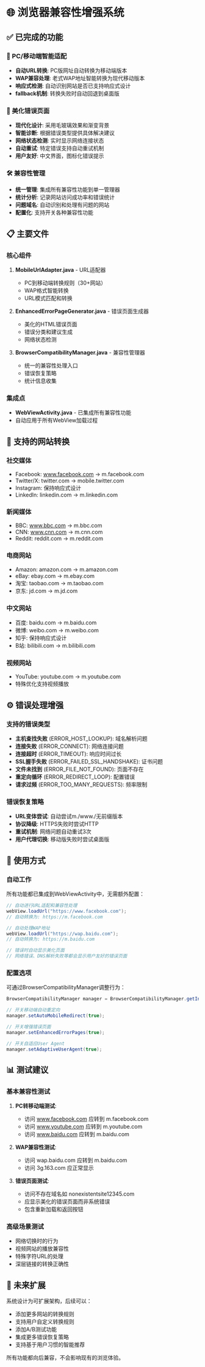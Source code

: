 # 🌐 浏览器兼容性增强系统

## ✅ 已完成的功能

### 🔄 PC/移动端智能适配
- **自动URL转换**: PC版网址自动转换为移动端版本
- **WAP兼容处理**: 老式WAP地址智能转换为现代移动版本
- **响应式检测**: 自动识别网站是否已支持响应式设计
- **fallback机制**: 转换失败时自动回退到桌面版

### 🎨 美化错误页面
- **现代化设计**: 采用毛玻璃效果和渐变背景
- **智能诊断**: 根据错误类型提供具体解决建议  
- **网络状态检测**: 实时显示网络连接状态
- **自动重试**: 特定错误支持自动重试机制
- **用户友好**: 中文界面，图标化错误提示

### 🛠️ 兼容性管理
- **统一管理**: 集成所有兼容性功能到单一管理器
- **统计分析**: 记录网站访问成功率和错误统计
- **问题域名**: 自动识别和处理有问题的网站
- **配置化**: 支持开关各种兼容性功能

## 📋 主要文件

### 核心组件
1. **MobileUrlAdapter.java** - URL适配器
   - PC到移动端转换规则（30+网站）
   - WAP格式智能转换
   - URL模式匹配和转换

2. **EnhancedErrorPageGenerator.java** - 错误页面生成器
   - 美化的HTML错误页面
   - 错误分类和建议生成
   - 网络状态检测

3. **BrowserCompatibilityManager.java** - 兼容性管理器
   - 统一的兼容性处理入口
   - 错误恢复策略
   - 统计信息收集

### 集成点
- **WebViewActivity.java** - 已集成所有兼容性功能
- 自动应用于所有WebView加载过程

## 🔧 支持的网站转换

### 社交媒体
- Facebook: www.facebook.com → m.facebook.com
- Twitter/X: twitter.com → mobile.twitter.com
- Instagram: 保持响应式设计
- LinkedIn: linkedin.com → m.linkedin.com

### 新闻媒体
- BBC: www.bbc.com → m.bbc.com
- CNN: www.cnn.com → m.cnn.com
- Reddit: reddit.com → m.reddit.com

### 电商网站
- Amazon: amazon.com → m.amazon.com
- eBay: ebay.com → m.ebay.com
- 淘宝: taobao.com → m.taobao.com
- 京东: jd.com → m.jd.com

### 中文网站
- 百度: baidu.com → m.baidu.com
- 微博: weibo.com → m.weibo.com
- 知乎: 保持响应式设计
- B站: bilibili.com → m.bilibili.com

### 视频网站
- YouTube: youtube.com → m.youtube.com
- 特殊优化支持视频播放

## ⚙️ 错误处理增强

### 支持的错误类型
- **主机查找失败** (ERROR_HOST_LOOKUP): 域名解析问题
- **连接失败** (ERROR_CONNECT): 网络连接问题  
- **连接超时** (ERROR_TIMEOUT): 响应时间过长
- **SSL握手失败** (ERROR_FAILED_SSL_HANDSHAKE): 证书问题
- **文件未找到** (ERROR_FILE_NOT_FOUND): 页面不存在
- **重定向循环** (ERROR_REDIRECT_LOOP): 配置错误
- **请求过频** (ERROR_TOO_MANY_REQUESTS): 频率限制

### 错误恢复策略
- **URL变体尝试**: 自动尝试m./www./无前缀版本
- **协议降级**: HTTPS失败时尝试HTTP
- **重试机制**: 网络问题自动重试3次
- **用户代理切换**: 移动版失败时尝试桌面版

## 🎯 使用方式

### 自动工作
所有功能都已集成到WebViewActivity中，无需额外配置：

```java
// 自动进行URL适配和兼容性处理
webView.loadUrl("https://www.facebook.com");  
// 自动转换为: https://m.facebook.com

// 自动处理WAP地址
webView.loadUrl("https://wap.baidu.com");
// 自动转换为: https://m.baidu.com

// 错误时自动显示美化页面
// 网络错误、DNS解析失败等都会显示用户友好的错误页面
```

### 配置选项
可通过BrowserCompatibilityManager调整行为：

```java
BrowserCompatibilityManager manager = BrowserCompatibilityManager.getInstance(context);

// 开关移动端自动重定向
manager.setAutoMobileRedirect(true);

// 开关增强错误页面
manager.setEnhancedErrorPages(true);

// 开关自适应User Agent
manager.setAdaptiveUserAgent(true);
```

## 📊 测试建议

### 基本兼容性测试
1. **PC转移动端测试**:
   - 访问 www.facebook.com 应转到 m.facebook.com
   - 访问 www.youtube.com 应转到 m.youtube.com
   - 访问 www.baidu.com 应转到 m.baidu.com

2. **WAP兼容性测试**:
   - 访问 wap.baidu.com 应转到 m.baidu.com
   - 访问 3g.163.com 应正常显示

3. **错误页面测试**:
   - 访问不存在域名如 nonexistentsite12345.com
   - 应显示美化的错误页面而非系统错误
   - 包含重新加载和返回按钮

### 高级场景测试
- 网络切换时的行为
- 视频网站的播放兼容性
- 特殊字符URL的处理
- 深层链接的转换正确性

## 🔮 未来扩展

系统设计为可扩展架构，后续可以：
- 添加更多网站的转换规则
- 支持用户自定义转换规则  
- 添加A/B测试功能
- 集成更多错误恢复策略
- 支持基于用户习惯的智能推荐

所有功能都向后兼容，不会影响现有的浏览体验。